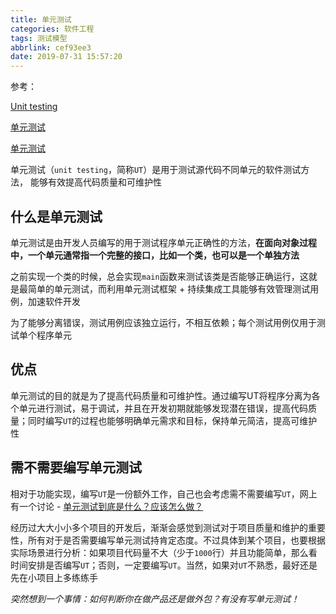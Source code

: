 ```yaml
---
title: 单元测试
categories: 软件工程
tags: 测试模型
abbrlink: cef93ee3
date: 2019-07-31 15:57:20
---
```


参考：

[Unit testing](https://en.wikipedia.org/wiki/Unit_testing)

[单元测试](https://zh.wikipedia.org/wiki/%E5%8D%95%E5%85%83%E6%B5%8B%E8%AF%95)

[单元测试](https://baike.baidu.com/item/%E5%8D%95%E5%85%83%E6%B5%8B%E8%AF%95)

单元测试（`unit testing`，简称`UT`）是用于测试源代码不同单元的软件测试方法， 能够有效提高代码质量和可维护性

## 什么是单元测试

单元测试是由开发人员编写的用于测试程序单元正确性的方法，**在面向对象过程中，一个单元通常指一个完整的接口，比如一个类，也可以是一个单独方法**

之前实现一个类的时候，总会实现`main`函数来测试该类是否能够正确运行，这就是最简单的单元测试，而利用单元测试框架 + 持续集成工具能够有效管理测试用例，加速软件开发

为了能够分离错误，测试用例应该独立运行，不相互依赖；每个测试用例仅用于测试单个程序单元

## 优点

单元测试的目的就是为了提高代码质量和可维护性。通过编写UT将程序分离为各个单元进行测试，易于调试，并且在开发初期就能够发现潜在错误，提高代码质量；同时编写`UT`的过程也能够明确单元需求和目标，保持单元简洁，提高可维护性

## 需不需要编写单元测试

相对于功能实现，编写`UT`是一份额外工作，自己也会考虑需不需要编写`UT`，网上有一个讨论 - [单元测试到底是什么？应该怎么做？](https://www.zhihu.com/question/28729261)

经历过大大小小多个项目的开发后，渐渐会感觉到测试对于项目质量和维护的重要性，所有对于是否需要编写单元测试持肯定态度。不过具体到某个项目，也要根据实际场景进行分析：如果项目代码量不大（少于`1000`行）并且功能简单，那么看时间安排是否编写`UT`；否则，一定要编写`UT`。当然，如果对`UT`不熟悉，最好还是先在小项目上多练练手

*突然想到一个事情：如何判断你在做产品还是做外包？有没有写单元测试！*